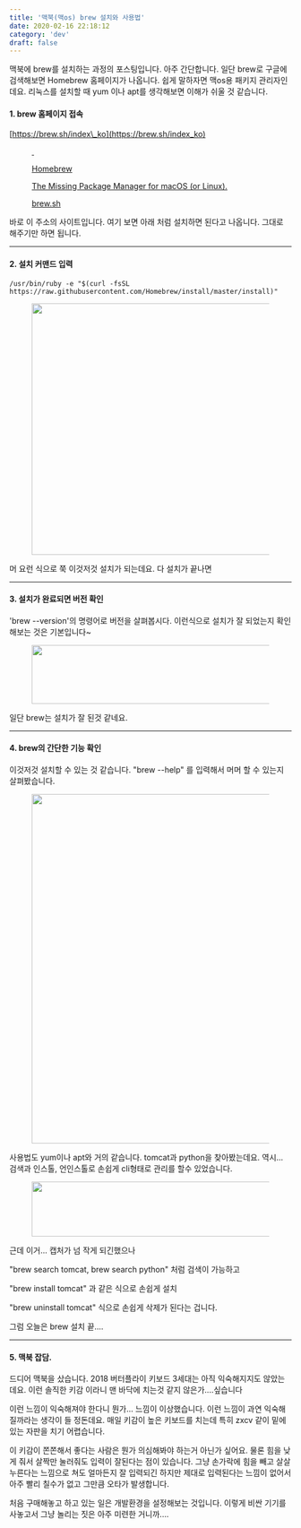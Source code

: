 ```yaml
---
title: '맥북(맥os) brew 설치와 사용법'
date: 2020-02-16 22:18:12
category: 'dev'
draft: false
---
```


맥북에 brew를 설치하는 과정의 포스팅입니다. 아주 간단합니다. 일단 brew로 구글에 검색해보면 Homebrew 홈페이지가 나옵니다. 쉽게 말하자면 맥os용 패키지 관리자인데요. 리눅스를 설치할 때 yum 이나 apt를 생각해보면 이해가 쉬울 것 같습니다.

#### **1\. brew 홈페이지 접속**

[https://brew.sh/index\_ko](https://brew.sh/index_ko)

<figure id="og_1581858800144" contenteditable="false" data-ke-type="opengraph" data-og-type="website" data-og-title="Homebrew" data-og-description="The Missing Package Manager for macOS (or Linux)." data-og-host="brew.sh" data-og-source-url="https://brew.sh/index_ko" data-og-url="https://brew.sh/index_ko" data-og-image="https://scrap.kakaocdn.net/dn/Hnu7G/hyEWt3dUFM/wEtjOKlEHTC1DzYshMpsR0/img.png?width=1200&amp;height=560&amp;face=0_0_1200_560,https://scrap.kakaocdn.net/dn/dGmMBT/hyEYg81qdR/d5OuCcnyNx6GCgWwCtbx9K/img.png?width=1200&amp;height=560&amp;face=0_0_1200_560,https://scrap.kakaocdn.net/dn/bU2rsI/hyEYqX6WOW/NShGv3MarvkcYLVOASWKnk/img.png?width=298&amp;height=298&amp;face=0_0_298_298"><a href="https://brew.sh/index_ko" target="_blank" rel="noopener" data-source-url="https://brew.sh/index_ko"><div class="og-image" style="background-image: url('https://scrap.kakaocdn.net/dn/Hnu7G/hyEWt3dUFM/wEtjOKlEHTC1DzYshMpsR0/img.png?width=1200&amp;height=560&amp;face=0_0_1200_560,https://scrap.kakaocdn.net/dn/dGmMBT/hyEYg81qdR/d5OuCcnyNx6GCgWwCtbx9K/img.png?width=1200&amp;height=560&amp;face=0_0_1200_560,https://scrap.kakaocdn.net/dn/bU2rsI/hyEYqX6WOW/NShGv3MarvkcYLVOASWKnk/img.png?width=298&amp;height=298&amp;face=0_0_298_298');">&nbsp;</div><div class="og-text"><p class="og-title">Homebrew</p><p class="og-desc">The Missing Package Manager for macOS (or Linux).</p><p class="og-host">brew.sh</p></div></a></figure>

바로 이 주소의 사이트입니다. 여기 보면 아래 처럼 설치하면 된다고 나옵니다. 그대로 해주기만 하면 됩니다.

* * *

#### **2\. 설치 커맨드 입력**

    /usr/bin/ruby -e "$(curl -fsSL https://raw.githubusercontent.com/Homebrew/install/master/install)"

<figure class="imageblock alignCenter" width="683" height="449" data-origin-width="0" data-origin-height="0"><span data-url="https://t1.daumcdn.net/cfile/tistory/99F66C385B81936F03" data-lightbox="lightbox" data-alt=""><img src="https://t1.daumcdn.net/cfile/tistory/99F66C385B81936F03" srcset="https://img1.daumcdn.net/thumb/R1280x0/?scode=mtistory2&amp;fname=https%3A%2F%2Ft1.daumcdn.net%2Fcfile%2Ftistory%2F99F66C385B81936F03" width="683" height="449" data-origin-width="0" data-origin-height="0"></span></figure>

머 요런 식으로 쭉 이것저것 설치가 되는데요. 다 설치가 끝나면

* * *

#### **3\. 설치가 완료되면 버전 확인**

'brew --version'의 명령어로 버전을 살펴봅시다. 이런식으로 설치가 잘 되었는지 확인해보는 것은 기본입니다~

<figure class="imageblock alignCenter" width="683" height="105" data-origin-width="0" data-origin-height="0"><span data-url="https://t1.daumcdn.net/cfile/tistory/99AE9D335B8193C404" data-lightbox="lightbox" data-alt=""><img src="https://t1.daumcdn.net/cfile/tistory/99AE9D335B8193C404" srcset="https://img1.daumcdn.net/thumb/R1280x0/?scode=mtistory2&amp;fname=https%3A%2F%2Ft1.daumcdn.net%2Fcfile%2Ftistory%2F99AE9D335B8193C404" width="683" height="105" data-origin-width="0" data-origin-height="0"></span></figure>

일단 brew는 설치가 잘 된것 같네요.

* * *

#### **4\. brew의 간단한 기능 확인**

이것저것 설치할 수 있는 것 같습니다. "brew --help" 를 입력해서 머머 할 수 있는지 살펴봤습니다.

<figure class="imageblock alignCenter" width="683" height="624" data-origin-width="0" data-origin-height="0"><span data-url="https://t1.daumcdn.net/cfile/tistory/998D46415B8194C706" data-lightbox="lightbox" data-alt=""><img src="https://t1.daumcdn.net/cfile/tistory/998D46415B8194C706" srcset="https://img1.daumcdn.net/thumb/R1280x0/?scode=mtistory2&amp;fname=https%3A%2F%2Ft1.daumcdn.net%2Fcfile%2Ftistory%2F998D46415B8194C706" width="683" height="624" data-origin-width="0" data-origin-height="0"></span></figure>

사용법도 yum이나 apt와 거의 같습니다. tomcat과 python을 찾아봤는데요. 역시... 검색과 인스톨, 언인스톨로 손쉽게 cli형태로 관리를 할수 있었습니다. 

<figure class="imageblock alignCenter" width="683" height="98" data-origin-width="0" data-origin-height="0"><span data-url="https://t1.daumcdn.net/cfile/tistory/991926355B81953705" data-lightbox="lightbox" data-alt=""><img src="https://t1.daumcdn.net/cfile/tistory/991926355B81953705" srcset="https://img1.daumcdn.net/thumb/R1280x0/?scode=mtistory2&amp;fname=https%3A%2F%2Ft1.daumcdn.net%2Fcfile%2Ftistory%2F991926355B81953705" width="683" height="98" data-origin-width="0" data-origin-height="0"></span></figure>

근데 이거... 캡처가 넘 작게 되긴했으나 

"brew search tomcat, brew search python" 처럼 검색이 가능하고 

"brew install tomcat" 과 같은 식으로 손쉽게 설치 

"brew uninstall tomcat" 식으로 손쉽게 삭제가 된다는 겁니다.

그럼 오늘은 brew 설치 끝....

* * *

#### **5\. 맥북 잡담.**

드디어 맥북을 샀습니다. 2018 버터플라이 키보드 3세대는 아직 익숙해지지도 않았는데요. 이런 솔직한 키감 이라니 맨 바닥에 치는것 같지 않은가....싶습니다

이런 느낌이 익숙해져야 한다니 뭔가... 느낌이 이상했습니다. 이런 느낌이 과연 익숙해질까라는 생각이 들 정돈데요. 매일 키감이 높은 키보드를 치는데 특히 zxcv 같이 밑에 있는 자판을 치기 어렵습니다. 

이 키감이 쫀쫀해서 좋다는 사람은 뭔가 의심해봐야 하는거 아닌가 싶어요. 물론 힘을 낮게 줘서 살짝만 눌러줘도 입력이 잘된다는 점이 있습니다. 그냥 손가락에 힘을 빼고 살살 누른다는 느낌으로 쳐도 얼마든지 잘 입력되긴 하지만 제대로 입력된다는 느낌이 없어서 아주 빨리 칠수가 없고 그만큼 오타가 발생합니다. 

처음 구매해놓고 하고 있는 일은 개발환경을 설정해보는 것입니다. 이렇게 비싼 기기를 사놓고서 그냥 놀리는 짓은 아주 미련한 거니까....
